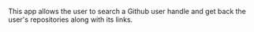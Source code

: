 This app allows the user to search a Github user handle and get back the user's repositories along with its links.